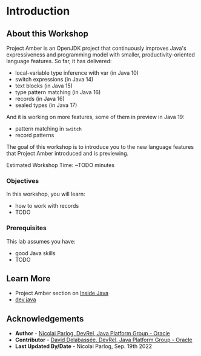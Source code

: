 # Introduction

## About this Workshop

Project Amber is an OpenJDK project that continuously improves Java's expressiveness and programming model with smaller, productivity-oriented language features.
So far, it has delivered:

* local-variable type inference with var (in Java 10)
* switch expressions (in Java 14)
* text blocks (in Java 15)
* type pattern matching (in Java 16)
* records (in Java 16)
* sealed types (in Java 17)

And it is working on more features, some of them in preview in Java 19:

* pattern matching in `switch`
* record patterns

The goal of this workshop is to introduce you to the new language features that Project Amber introduced and is previewing.

Estimated Workshop Time: ~TODO minutes

### Objectives

In this workshop, you will learn:

* how to work with records
* TODO

### Prerequisites

This lab assumes you have:

* good Java skills
* TODO


## Learn More

* Project Amber section on [Inside Java](https://inside.java/tag/amber)
* [dev.java](https://dev.java)


## Acknowledgements

* **Author** - [Nicolai Parlog, DevRel, Java Platform Group - Oracle](https://nipafx.dev/)
* **Contributor** -  [David Delabassée, DevRel, Java Platform Group - Oracle](https://twitter.com/delabassee)
* **Last Updated By/Date** - Nicolai Parlog, Sep. 19th 2022
